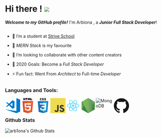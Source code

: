 # Hi there ! <img src="https://raw.githubusercontent.com/MartinHeinz/MartinHeinz/master/wave.gif" width="40px">
***Welcome to my GitHub profile!***
 I'm Arbiona ,  a _**Junior Full Stack Developer**_! 
 ##


- 🔭 I’m a student at  [Strive School](https://strive.school/)

- 💚 _MERN Stack_ is my favourite

- 👯 I’m looking to collaborate with other content creators

- 🥅 2020 Goals: Become a _Full Stack Developer_

- ⚡ Fun fact: Went From _Architect_ to Full-time _Developer_

 ##
  

### Languages and Tools:

  

<img align="left" alt="Visual Studio Code" width="50px" src="https://raw.githubusercontent.com/github/explore/80688e429a7d4ef2fca1e82350fe8e3517d3494d/topics/visual-studio-code/visual-studio-code.png" />

<img align="left" alt="HTML5" width="50px" src="https://raw.githubusercontent.com/github/explore/80688e429a7d4ef2fca1e82350fe8e3517d3494d/topics/html/html.png" />

<img align="left" alt="CSS3" width="50px" src="https://raw.githubusercontent.com/github/explore/80688e429a7d4ef2fca1e82350fe8e3517d3494d/topics/css/css.png" />

<img align="left" alt="JavaScript" width="50px" src="https://raw.githubusercontent.com/github/explore/80688e429a7d4ef2fca1e82350fe8e3517d3494d/topics/javascript/javascript.png" />

<img align="left" alt="React" width="50px" src="https://raw.githubusercontent.com/github/explore/80688e429a7d4ef2fca1e82350fe8e3517d3494d/topics/react/react.png" />

<img align="left" alt="Node.js" width="50px" src="https://raw.githubusercontent.com/github/explore/80688e429a7d4ef2fca1e82350fe8e3517d3494d/topics/nodejs/nodejs.png" />

<img align="left" alt="MongoDB" width="60px" src="https://banner2.cleanpng.com/20180702/bgt/kisspng-mongodb-database-nosql-postgresql-mongo-5b39f9e3445fa6.5652746415305261792801.jpg" />

<img align="left" alt="GitHub" width="50px" src="https://raw.githubusercontent.com/github/explore/78df643247d429f6cc873026c0622819ad797942/topics/github/github.png" />


<br />
<br />  

##


###  Github Stats


<img  align="left"  alt="arb1ona's Github Stats"  src="https://github-readme-stats.codestackr.vercel.app/api?username=arb1ona&show_icons=true&hide_border=true" />  

